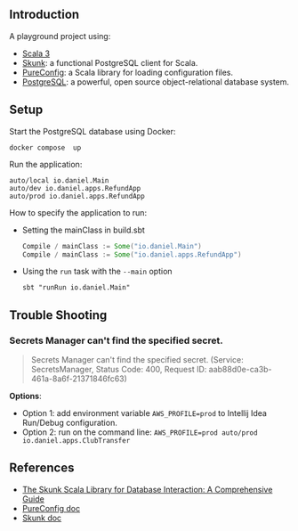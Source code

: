 ## Introduction

A playground project using:

- [Scala 3](https://scala-lang.org/)
- [Skunk](https://github.com/typelevel/skunk): a functional PostgreSQL client for Scala.
- [PureConfig](https://github.com/pureconfig/pureconfig): a Scala library for loading configuration files.
- [PostgreSQL](https://www.postgresql.org/): a powerful, open source object-relational database system.

## Setup

Start the PostgreSQL database using Docker:

```shell
docker compose  up
```

Run the application:

```shell
auto/local io.daniel.Main
auto/dev io.daniel.apps.RefundApp
auto/prod io.daniel.apps.RefundApp
```

How to specify the application to run:

- Setting the mainClass in build.sbt
    ```sbt
    Compile / mainClass := Some("io.daniel.Main")
    Compile / mainClass := Some("io.daniel.apps.RefundApp")
    ```
- Using the `run` task with the `--main` option
    ```shell
    sbt "runRun io.daniel.Main"
    ```

## Trouble Shooting

### Secrets Manager can't find the specified secret.

> Secrets Manager can't find the specified secret. (Service: SecretsManager, Status Code: 400, Request ID:
> aab88d0e-ca3b-461a-8a6f-21371846fc63)

**Options**:

- Option 1: add environment variable `AWS_PROFILE=prod` to Intellij Idea Run/Debug configuration.
- Option 2: run on the command line: `AWS_PROFILE=prod auto/prod io.daniel.apps.ClubTransfer`

## References

- [The Skunk Scala Library for Database Interaction: A Comprehensive Guide](https://blog.rockthejvm.com/skunk-complete-guide/#8-sql-interpolation-query-and-command)
- [PureConfig doc](https://pureconfig.github.io/docs/)
- [Skunk doc](https://typelevel.org/skunk/)